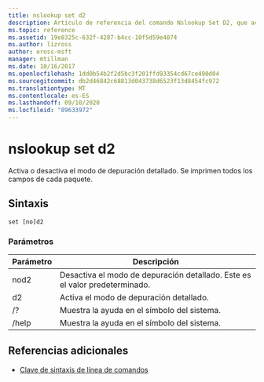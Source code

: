 ```yaml
---
title: nslookup set d2
description: Artículo de referencia del comando Nslookup Set D2, que activa o desactiva el modo de depuración detallado.
ms.topic: reference
ms.assetid: 19e8325c-632f-4287-b4cc-10f5d59e4074
ms.author: lizross
author: eross-msft
manager: mtillman
ms.date: 10/16/2017
ms.openlocfilehash: 1dd0b54b2f2d5bc3f201ffd93354cd67ce490d04
ms.sourcegitcommit: db2d46842c68813d043738d6523f13d8454fc972
ms.translationtype: MT
ms.contentlocale: es-ES
ms.lasthandoff: 09/10/2020
ms.locfileid: "89633972"
---
```

# <a name="nslookup-set-d2"></a>nslookup set d2

Activa o desactiva el modo de depuración detallado. Se imprimen todos los campos de cada paquete.

## <a name="syntax"></a>Sintaxis

```
set [no]d2
```

### <a name="parameters"></a>Parámetros

| Parámetro | Descripción |
| ---------- | ---------- |
| nod2 | Desactiva el modo de depuración detallado. Este es el valor predeterminado. |
| d2 | Activa el modo de depuración detallado. |
| /? | Muestra la ayuda en el símbolo del sistema. |
| /help | Muestra la ayuda en el símbolo del sistema. |

## <a name="additional-references"></a>Referencias adicionales

- [Clave de sintaxis de línea de comandos](command-line-syntax-key.md)
